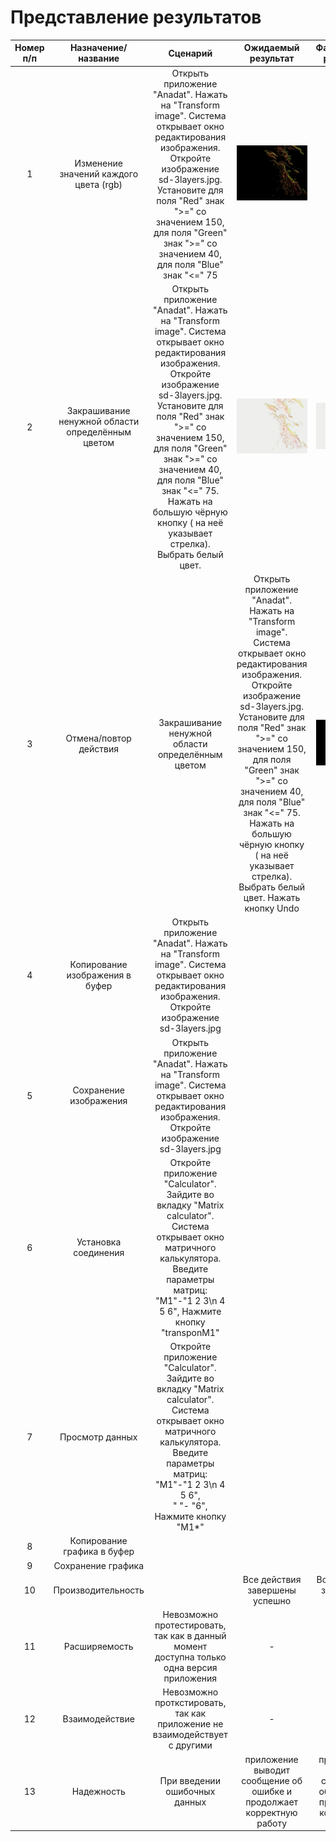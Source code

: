 # Представление результатов

| Номер п/п | Назначение/название | Сценарий | Ожидаемый результат | Фактический результат | Оценка | 
| :------: | :------: | :------: | :------: | :------: | :------: |
| 1 |  Изменение значений каждого цвета (rgb) | Открыть приложение "Anadat". Нажать на "Transform image". Система открывает окно редактирования изображения. Откройте изображение sd-3layers.jpg. Установите для поля "Red" знак ">=" со значением 150, для поля "Green" знак ">=" со значением 40, для поля "Blue" знак "<=" 75 | ![picRed.jpg](https://github.com/Anastasiyabordak/Anadat/blob/master/picRed.jpg)| | PASS |
| 2 | Закрашивание ненужной области  определённым цветом|  Открыть приложение "Anadat". Нажать на "Transform image". Система открывает окно редактирования изображения. Откройте изображение sd-3layers.jpg. Установите для поля "Red" знак ">=" со значением 150, для поля "Green" знак ">=" со значением 40, для поля "Blue" знак "<=" 75. Нажать на большую чёрную кнопку ( на неё указывает стрелка). Выбрать белый цвет. | ![picWhite.jpg](https://github.com/Anastasiyabordak/Anadat/blob/master/picWhite.jpg)| ![picWhite.jpg](https://github.com/Anastasiyabordak/Anadat/blob/master/picWhite.jpg)| PASS |
| 3 | Отмена/повтор действия| Закрашивание ненужной области  определённым цветом|  Открыть приложение "Anadat". Нажать на "Transform image". Система открывает окно редактирования изображения. Откройте изображение sd-3layers.jpg. Установите для поля "Red" знак ">=" со значением 150, для поля "Green" знак ">=" со значением 40, для поля "Blue" знак "<=" 75. Нажать на большую чёрную кнопку ( на неё указывает стрелка). Выбрать белый цвет. Нажать кнопку Undo| ![picRed.jpg](https://github.com/Anastasiyabordak/Anadat/blob/master/picRed.jpg)| ![picRed.jpg](https://github.com/Anastasiyabordak/Anadat/blob/master/picRed.jpg) |  PASS |
| 4 | Копирование изображения в буфер| Открыть приложение "Anadat". Нажать на "Transform image". Система открывает окно редактирования изображения. Откройте изображение sd-3layers.jpg | | | PASS |
| 5 |  Сохранение изображения|Открыть приложение "Anadat". Нажать на "Transform image". Система открывает окно редактирования изображения. Откройте изображение sd-3layers.jpg | || PASS |
| 6 | Установка соединения| Откройте приложение "Calculator". Зайдите во вкладку "Matrix calculator". Система открывает окно матричного калькулятора. Введите параметры матриц:<br> "M1"-"1 2 3\n 4 5 6", Нажмите кнопку "transponM1" || | PASS |
| 7 |Просмотр данных| Откройте приложение "Calculator". Зайдите во вкладку "Matrix calculator". Система открывает окно матричного калькулятора. Введите параметры матриц:<br> "M1"-"1 2 3\n 4 5 6",<br> " "- "6", Нажмите кнопку "M1*" | |  | PASS |
| 8 | Копирование графика в буфер| | | | PASS |
| 9 | Сохранение графика | | || PASS |
| 10 | Производительность | |Все действия завершены успешно | Все действия завершены успешно | pass |
| 11 | Расширяемость | Невозможно протестировать, так как в данный момент доступна только одна версия приложения | - | - | - |
| 12 | Взаимодействие | Невозможно проткстировать, так как приложение не взаимодействует с другими | - | - | - |
| 13 | Надежность | При введении ошибочных данных | приложение выводит сообщение об ошибке и продолжает корректную работу | приложение выводит сообщение об ошибке и продолжает корректную работу | PASS |
